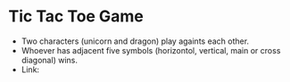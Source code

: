 # Tic Tac Toe Game

- Two characters (unicorn and dragon) play againts each other.
- Whoever has adjacent five symbols (horizontol, vertical, main or cross diagonal) wins.
- Link: 